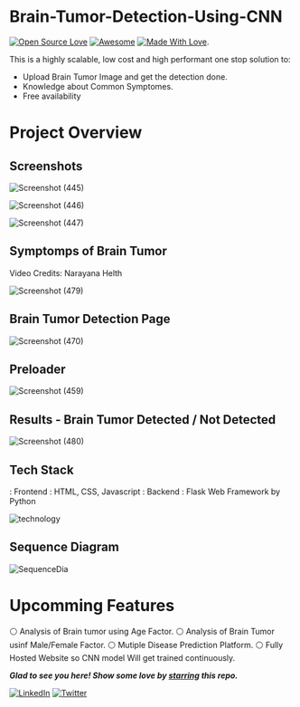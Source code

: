 # Brain-Tumor-Detection-Using-CNN
[![Open Source Love](https://badges.frapsoft.com/os/v2/open-source.svg?v=103)](https://github.com/PranaV-Shimpi)
[![Awesome](https://cdn.rawgit.com/sindresorhus/awesome/d7305f38d29fed78fa85652e3a63e154dd8e8829/media/badge.svg)](https://github.com/PranaV-Shimpi) [![Made With Love](https://img.shields.io/badge/Made%20With-Love-orange.svg)](https://github.com/PranaV-Shimpi).

This is a highly scalable, low cost and high performant one stop solution to:
  - Upload Brain Tumor Image and get the detection done.
  - Knowledge about Common Symptomes.
  - Free availability
  
# Project Overview
  
## Screenshots

![Screenshot (445)](https://user-images.githubusercontent.com/40532644/125427493-62afbbeb-4773-472a-9eb4-9299df2276cb.png)

![Screenshot (446)](https://user-images.githubusercontent.com/40532644/125427512-c6031d06-61e5-4503-8e5c-42414e0a9252.png)

![Screenshot (447)](https://user-images.githubusercontent.com/40532644/125427522-caaed0fa-6e75-469d-82d6-3745ce868653.png)

## Symptomps of Brain Tumor
Video Credits: Narayana Helth

![Screenshot (479)](https://user-images.githubusercontent.com/40532644/125427545-5666a7c9-3035-492b-8af3-977c5c7f5966.png)


## Brain Tumor Detection Page

![Screenshot (470)](https://user-images.githubusercontent.com/40532644/125427534-83fe0a15-c53d-4d6b-aed9-33cdd84b337b.png)

## Preloader

![Screenshot (459)](https://user-images.githubusercontent.com/40532644/125427598-61461399-8406-4db4-a6ad-b8ab95a4e012.png)

## Results - Brain Tumor Detected / Not Detected

![Screenshot (480)](https://user-images.githubusercontent.com/40532644/125427569-d647cdb3-7064-45f0-82b5-e89639e164ec.png)

  
## Tech Stack
  : Frontend : HTML, CSS, Javascript
  : Backend : Flask Web Framework by Python

![technology](https://user-images.githubusercontent.com/40532644/125425769-d438fecb-6fc8-4daa-8dfc-d757dc3c5f1a.png)

  
## Sequence Diagram 

![SequenceDia](https://user-images.githubusercontent.com/40532644/125425826-548ad4cd-6ad6-4700-a2ab-842bf642ef8f.png)


# Upcomming Features

  ⚪ Analysis of Brain tumor using Age Factor.
  ⚪ Analysis of Brain Tumor usinf Male/Female Factor.
  ⚪ Mutiple Disease Prediction Platform.
  ⚪ Fully Hosted Website so CNN model Will get trained continuously.
  
  
  
  
***Glad to see you here! Show some love by [starring](https://github.com/PranaV-Shimpi/Brain-Tumor-Detection-Using-CNN/) this repo.***

 [![LinkedIn](https://img.shields.io/static/v1.svg?label=connect&message=@PranaVShimpi&color=grey&logo=linkedin&style=flat&logoColor=white&colorA=blue)](https://www.linkedin.com/in/pranav-shimpi/) [![Twitter](https://img.shields.io/static/v1.svg?label=connect&message=@PranaVShimpi&color=grey&logo=twitter&style=flat&logoColor=white&colorA=blue)](https://twitter.com/PranaVShimpii)
 
